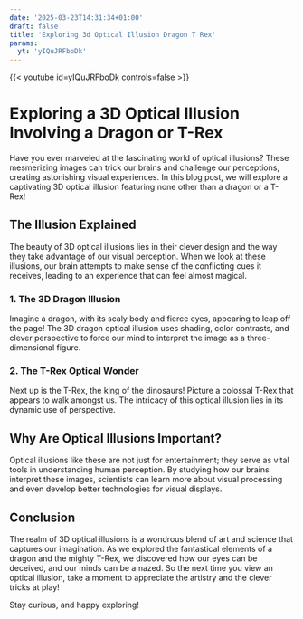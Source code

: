 ```yaml
---
date: '2025-03-23T14:31:34+01:00'
draft: false
title: 'Exploring 3d Optical Illusion Dragon T Rex'
params:
  yt: 'yIQuJRFboDk'
---
```


{{< youtube id=yIQuJRFboDk controls=false >}}

# Exploring a 3D Optical Illusion Involving a Dragon or T-Rex

Have you ever marveled at the fascinating world of optical illusions? These mesmerizing images can trick our brains and challenge our perceptions, creating astonishing visual experiences. In this blog post, we will explore a captivating 3D optical illusion featuring none other than a dragon or a T-Rex!

## The Illusion Explained

The beauty of 3D optical illusions lies in their clever design and the way they take advantage of our visual perception. When we look at these illusions, our brain attempts to make sense of the conflicting cues it receives, leading to an experience that can feel almost magical.

### 1. The 3D Dragon Illusion

Imagine a dragon, with its scaly body and fierce eyes, appearing to leap off the page! The 3D dragon optical illusion uses shading, color contrasts, and clever perspective to force our mind to interpret the image as a three-dimensional figure. 

### 2. The T-Rex Optical Wonder

Next up is the T-Rex, the king of the dinosaurs! Picture a colossal T-Rex that appears to walk amongst us. The intricacy of this optical illusion lies in its dynamic use of perspective. 

## Why Are Optical Illusions Important?

Optical illusions like these are not just for entertainment; they serve as vital tools in understanding human perception. By studying how our brains interpret these images, scientists can learn more about visual processing and even develop better technologies for visual displays.

## Conclusion

The realm of 3D optical illusions is a wondrous blend of art and science that captures our imagination. As we explored the fantastical elements of a dragon and the mighty T-Rex, we discovered how our eyes can be deceived, and our minds can be amazed. So the next time you view an optical illusion, take a moment to appreciate the artistry and the clever tricks at play!

Stay curious, and happy exploring!
